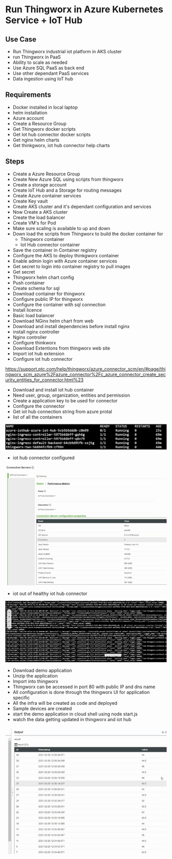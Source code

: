 # Run Thingworx in Azure Kubernetes Service + IoT Hub

## Use Case

- Run Thingworx industrial iot platform in AKS cluster
- run Thingworx in PaaS
- Ability to scale as needed
- Use Azure SQL PaaS as back end
- Use other dependant PaaS services
- Data ingestion using IoT hub

## Requirements

- Docker installed in local laptop
- helm installation
- Azure account
- Create a Resource Group
- Get Thingworx docker scripts
- Get Iot hub connector docker scripts
- Get nginx helm charts
- Get thinkgworx, iot hub connector help charts

## Steps

- Create a Azure Resource Group
- Create New Azure SQL using scripts from thingworx
- Create a storage account
- Create IoT Hub and a Storage for routing messages
- Create Azure container services
- Create Key vault
- Create AKS cluster and it's dependant configuration and services
- Now Create a AKS cluster
- Create the load balancer
- Create VM's for Pod
- Make sure scaling is available to up and down
- Down load the scripts from Thingworx to build the docker container for
    - Thingworx container
    - Iot Hub connector container
- Save the container in Container registry
- Configure the AKS to deploy thinkgworx container
- Enable admin login with Azure container services
- Get secret to login into container registry to pull images
- Get secret
- Thingworx helm chart config
- Push container
- Create schema for sql
- Download container for thingworx
- Configure public IP for thingworx
- Configure the container with sql connection
- Install licence
- Basic load balancer
- Download NGinx helm chart from web
- Download and install dependencies before install nginx
- install nginx controller
- Nginx controller
- Configure thinkworx
- Download Extentions from thingworx web site
- Import iot hub extension
- Configure iot hub connector

https://support.ptc.com/help/thingworx/azure_connector_scm/en/#page/thingworx_scm_azure%2Fazure_connector%2Fc_azure_connector_create_security_entities_for_connector.html%23

- Download and install iot hub container
- Need user, group, organization, entities and permission
- Create a application key to be used for connector
- Configure the connector
- Get iot hub connection string from azure protal
- list of all the containers

![alt text](https://github.com/balakreshnan/ptc/blob/main/images/ptc6.jpg "Service Health")

- iot hub connector configured

![alt text](https://github.com/balakreshnan/ptc/blob/main/images/ptc2.jpg "Service Health")

- iot out of healthy iot hub connector

![alt text](https://github.com/balakreshnan/ptc/blob/main/images/ptc3.jpg "Service Health")

- Download demo application
- Unzip the application
- Import into thingworx
- Thingworx can be accessed in port 80 with public IP and dns name
- All configuration is done through the thingworx UI for application specific
- All the infra will be created as code and deployed
- Sample devices are created
- start the demo application in cloud shell using node start.js
- watch the data getting updated in thingworx and iot hub

![alt text](https://github.com/balakreshnan/ptc/blob/main/images/ptc4.jpg "Service Health")